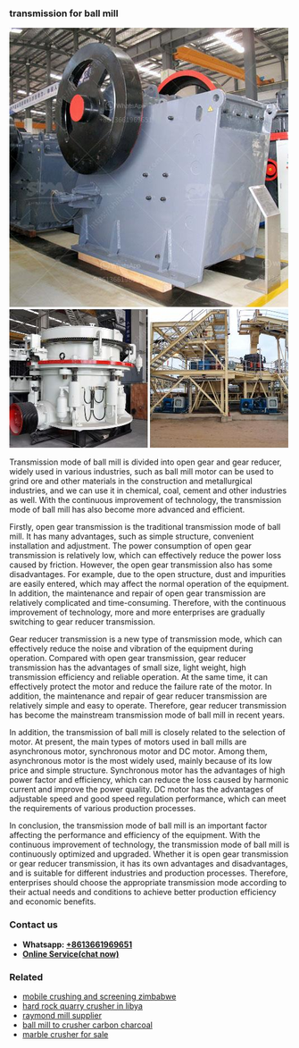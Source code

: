 <h3>transmission for ball mill</h3><img src='1708498463.jpg' alt=''><p>Transmission mode of ball mill is divided into open gear and gear reducer, widely used in various industries, such as ball mill motor can be used to grind ore and other materials in the construction and metallurgical industries, and we can use it in chemical, coal, cement and other industries as well. With the continuous improvement of technology, the transmission mode of ball mill has also become more advanced and efficient.</p><p>Firstly, open gear transmission is the traditional transmission mode of ball mill. It has many advantages, such as simple structure, convenient installation and adjustment. The power consumption of open gear transmission is relatively low, which can effectively reduce the power loss caused by friction. However, the open gear transmission also has some disadvantages. For example, due to the open structure, dust and impurities are easily entered, which may affect the normal operation of the equipment. In addition, the maintenance and repair of open gear transmission are relatively complicated and time-consuming. Therefore, with the continuous improvement of technology, more and more enterprises are gradually switching to gear reducer transmission.</p><p>Gear reducer transmission is a new type of transmission mode, which can effectively reduce the noise and vibration of the equipment during operation. Compared with open gear transmission, gear reducer transmission has the advantages of small size, light weight, high transmission efficiency and reliable operation. At the same time, it can effectively protect the motor and reduce the failure rate of the motor. In addition, the maintenance and repair of gear reducer transmission are relatively simple and easy to operate. Therefore, gear reducer transmission has become the mainstream transmission mode of ball mill in recent years.</p><p>In addition, the transmission of ball mill is closely related to the selection of motor. At present, the main types of motors used in ball mills are asynchronous motor, synchronous motor and DC motor. Among them, asynchronous motor is the most widely used, mainly because of its low price and simple structure. Synchronous motor has the advantages of high power factor and efficiency, which can reduce the loss caused by harmonic current and improve the power quality. DC motor has the advantages of adjustable speed and good speed regulation performance, which can meet the requirements of various production processes.</p><p>In conclusion, the transmission mode of ball mill is an important factor affecting the performance and efficiency of the equipment. With the continuous improvement of technology, the transmission mode of ball mill is continuously optimized and upgraded. Whether it is open gear transmission or gear reducer transmission, it has its own advantages and disadvantages, and is suitable for different industries and production processes. Therefore, enterprises should choose the appropriate transmission mode according to their actual needs and conditions to achieve better production efficiency and economic benefits.</p><h3>Contact us</h3><ul><li><strong>Whatsapp:&nbsp;<a href="https://wa.me/8613661969651">+8613661969651</a></strong></li><li><a href="https://swt.shibang-china.com/?git&amp;zhl&amp;transmission for ball mill"><strong>Online Service(chat now)</strong></a></li></ul><h3>Related</h3><ul><li><a href='mobile crushing and screening zimbabwe.md'>mobile crushing and screening zimbabwe</a></li><li><a href='hard rock quarry crusher in libya.md'>hard rock quarry crusher in libya</a></li><li><a href='raymond mill supplier.md'>raymond mill supplier</a></li><li><a href='ball mill to crusher carbon charcoal.md'>ball mill to crusher carbon charcoal</a></li><li><a href='marble crusher for sale.md'>marble crusher for sale</a></li></ul>